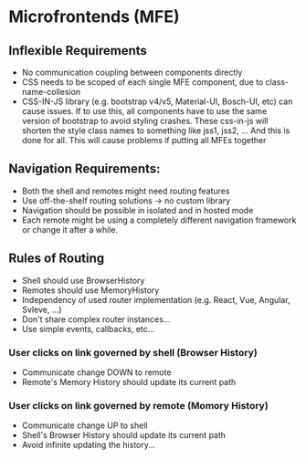 # Microfrontends (MFE)


## Inflexible Requirements
- No communication coupling between components directly
- CSS needs to be scoped of each single MFE component, due to class-name-collesion
- CSS-IN-JS library (e.g. bootstrap v4/v5, Material-UI, Bosch-UI, etc) can cause issues. If to use this, all components have to use the same version of bootstrap to avoid styling crashes.
These css-in-js will shorten the style class names to something like jss1, jss2, ... And this is done for all. This will cause problems if putting all MFEs together

## Navigation Requirements:
- Both the shell and remotes might need routing features
- Use off-the-shelf routing solutions -> no custom library
- Navigation should be possible in isolated and in hosted mode
- Each remote might be using a completely different navigation framework or change it after a while.

## Rules of Routing
- Shell should use BrowserHistory
- Remotes should use MemoryHistory
- Independency of used router implementation (e.g. React, Vue, Angular, Svleve, ...)
- Don't share complex router instances...
- Use simple events, callbacks, etc...

### User clicks on link governed by shell (Browser History)
- Communicate change DOWN to remote
- Remote's Memory History should update its current path
### User clicks on link governed by remote (Momory History)
- Communicate change UP to shell
- Shell's Browser History should update its current path
- Avoid infinite updating the history...


